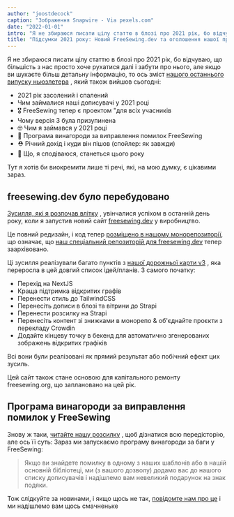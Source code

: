 ```yaml
---
author: "joostdecock"
caption: "Зображення Snapwire - Via pexels.com"
date: "2022-01-01"
intro: "Я не збираюся писати цілу статтю в блозі про 2021 рік, бо відчуваю, що більшість з нас просто хоче рухатися далі і забути про нього, але якщо ви шукаєте більш детальну інформацію, то ось зміст нашого останнього випуску ньюзлетера, який також вийшов сьогодні:"
title: "Підсумки 2021 року: Новий FreeSewing.dev та оголошення нашої програми винагороди за виправлення помилок"
---
```




Я не збираюся писати цілу статтю в блозі про 2021 рік, бо відчуваю, що більшість з нас просто хоче рухатися далі і забути про нього, але якщо ви шукаєте більш детальну інформацію, то ось зміст [нашого останнього випуску ньюзлетера](/newsletter/2022q1/) , який також вийшов сьогодні:

- 2021 рік засолений і спалений
- Чим займалися наші дописувачі у 2021 році
- 🎖️ FreeSewing тепер є проектом "для всіх учасників
- Чому версія 3 була призупинена
- 🤓 Чим я займався у 2021 році
- 🐛 Програма винагороди за виправлення помилок FreeSewing
- ⛑️ Річний дохід і куди він пішов (спойлер: як завжди)
- 🤞 Що, я сподіваюся, станеться цього року

Тут я хотів би виокремити лише ті речі, які, на мою думку, є цікавими зараз.

## freesewing.dev було перебудовано

[Зусилля, які я розпочав влітку](https://freesewing.dev/blog/project-2022) , увінчалися успіхом в останній день року, коли я запустив новий сайт [freesewing.dev](https://freesewing.dev/blog/project-2022) у виробництво.

Це повний редизайн, і код тепер [розміщено в нашому монорепозиторії](https://github.com/freesewing/freesewing), що означає, що [наш спеціальний репозиторій для freesewing.dev](https://github.com/freesewing/freesewing.dev) тепер заархівовано.

Ці зусилля реалізували багато пунктів з [нашої дорожньої карти v3](https://github.com/freesewing/freesewing/discussions/1278) , яка переросла в цей довгий список ідей/планів. З самого початку:

- Перехід на NextJS
- Краща підтримка відкритих графів
- Перенести стиль до TailwindCSS
- Перенесіть дописи в блозі та вітрини до Strapi
- Перенести розсилку на Strapi
- Перенесіть контент зі знижками в монорепо & об'єднайте проєкти з перекладу Crowdin
- Додайте кінцеву точку в бекенд для автоматично згенерованих зображень відкритих графіків

Всі вони були реалізовані як прямий результат або побічний ефект цих зусиль.

Цей сайт також стане основою для капітального ремонту freesewing.org, що заплановано на цей рік.

## Програма винагороди за виправлення помилок у FreeSewing

Знову ж таки, [читайте нашу розсилку](/newsletter/2022q1/) , щоб дізнатися всю передісторію, але ось її суть: Зараз ми запускаємо програму винагороди за баги у FreeSewing:

> Якщо ви знайдете помилку в одному з наших шаблонів або в нашій основній бібліотеці, ми (з вашого дозволу) додамо вас до нашого списку дописувачів і надішлемо вам невеликий подарунок на знак подяки.

Тож слідкуйте за новинами, і якщо щось не так, [повідомте нам про це](https://discord.freesewing.org/) і ми надішлемо вам щось смачненьке

